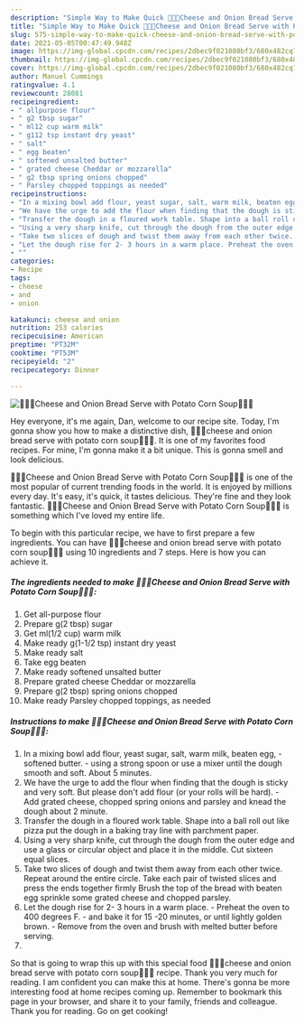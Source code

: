 ```yaml
---
description: "Simple Way to Make Quick 🧀🌿🍞Cheese and Onion Bread Serve with Potato Corn Soup🍞🌿🧀"
title: "Simple Way to Make Quick 🧀🌿🍞Cheese and Onion Bread Serve with Potato Corn Soup🍞🌿🧀"
slug: 575-simple-way-to-make-quick-cheese-and-onion-bread-serve-with-potato-corn-soup
date: 2021-05-05T00:47:49.948Z
image: https://img-global.cpcdn.com/recipes/2dbec9f021080bf3/680x482cq70/cheese-and-onion-bread-serve-with-potato-corn-soup-recipe-main-photo.jpg
thumbnail: https://img-global.cpcdn.com/recipes/2dbec9f021080bf3/680x482cq70/cheese-and-onion-bread-serve-with-potato-corn-soup-recipe-main-photo.jpg
cover: https://img-global.cpcdn.com/recipes/2dbec9f021080bf3/680x482cq70/cheese-and-onion-bread-serve-with-potato-corn-soup-recipe-main-photo.jpg
author: Manuel Cummings
ratingvalue: 4.1
reviewcount: 28081
recipeingredient:
- " allpurpose flour"
- " g2 tbsp sugar"
- " ml12 cup warm milk"
- " g112 tsp instant dry yeast"
- " salt"
- " egg beaten"
- " softened unsalted butter"
- " grated cheese Cheddar or mozzarella"
- " g2 tbsp spring onions chopped"
- " Parsley chopped toppings as needed"
recipeinstructions:
- "In a mixing bowl add flour, yeast sugar, salt, warm milk, beaten egg,  softened butter. using a strong spoon or use a mixer until the dough smooth and soft. About 5 minutes."
- "We have the urge to add the flour when finding that the dough is sticky and very soft. But please don&#39;t add flour (or your rolls will be hard). Add grated cheese, chopped spring onions and parsley and knead the dough about 2 minute."
- "Transfer the dough in a floured work table. Shape into a ball roll out like pizza put the dough in a baking tray line with parchment paper."
- "Using a very sharp knife, cut through the dough from the outer edge and use a glass or circular object and place it in the middle. Cut sixteen equal slices."
- "Take two slices of dough and twist them away from each other twice. Repeat around the entire circle. Take each pair of twisted slices and press the ends together firmly Brush the top of the bread with beaten egg sprinkle some grated cheese and chopped parsley."
- "Let the dough rise for 2- 3 hours in a warm place. Preheat the oven to 400 degrees F. and bake it for 15 -20 minutes, or until lightly golden brown. Remove from the oven and brush with melted butter before serving."
- ""
categories:
- Recipe
tags:
- cheese
- and
- onion

katakunci: cheese and onion 
nutrition: 253 calories
recipecuisine: American
preptime: "PT32M"
cooktime: "PT53M"
recipeyield: "2"
recipecategory: Dinner

---
```



![🧀🌿🍞Cheese and Onion Bread Serve with Potato Corn Soup🍞🌿🧀](https://img-global.cpcdn.com/recipes/2dbec9f021080bf3/680x482cq70/cheese-and-onion-bread-serve-with-potato-corn-soup-recipe-main-photo.jpg)

Hey everyone, it's me again, Dan, welcome to our recipe site. Today, I'm gonna show you how to make a distinctive dish, 🧀🌿🍞cheese and onion bread serve with potato corn soup🍞🌿🧀. It is one of my favorites food recipes. For mine, I'm gonna make it a bit unique. This is gonna smell and look delicious.

🧀🌿🍞Cheese and Onion Bread Serve with Potato Corn Soup🍞🌿🧀 is one of the most popular of current trending foods in the world. It is enjoyed by millions every day. It's easy, it's quick, it tastes delicious. They're fine and they look fantastic. 🧀🌿🍞Cheese and Onion Bread Serve with Potato Corn Soup🍞🌿🧀 is something which I've loved my entire life.




To begin with this particular recipe, we have to first prepare a few ingredients. You can have 🧀🌿🍞cheese and onion bread serve with potato corn soup🍞🌿🧀 using 10 ingredients and 7 steps. Here is how you can achieve it.

<!--inarticleads1-->

##### The ingredients needed to make 🧀🌿🍞Cheese and Onion Bread Serve with Potato Corn Soup🍞🌿🧀:

1. Get  all-purpose flour
1. Prepare  g(2 tbsp) sugar
1. Get  ml(1/2 cup) warm milk
1. Make ready  g(1-1/2 tsp) instant dry yeast
1. Make ready  salt
1. Take  egg beaten
1. Make ready  softened unsalted butter
1. Prepare  grated cheese Cheddar or mozzarella
1. Prepare  g(2 tbsp) spring onions chopped
1. Make ready  Parsley chopped toppings, as needed




<!--inarticleads2-->

##### Instructions to make 🧀🌿🍞Cheese and Onion Bread Serve with Potato Corn Soup🍞🌿🧀:

1. In a mixing bowl add flour, yeast sugar, salt, warm milk, beaten egg,  - softened butter. - using a strong spoon or use a mixer until the dough smooth and soft. About 5 minutes.
1. We have the urge to add the flour when finding that the dough is sticky and very soft. But please don&#39;t add flour (or your rolls will be hard). - Add grated cheese, chopped spring onions and parsley and knead the dough about 2 minute.
1. Transfer the dough in a floured work table. Shape into a ball roll out like pizza put the dough in a baking tray line with parchment paper.
1. Using a very sharp knife, cut through the dough from the outer edge and use a glass or circular object and place it in the middle. Cut sixteen equal slices.
1. Take two slices of dough and twist them away from each other twice. Repeat around the entire circle. Take each pair of twisted slices and press the ends together firmly Brush the top of the bread with beaten egg sprinkle some grated cheese and chopped parsley.
1. Let the dough rise for 2- 3 hours in a warm place. - Preheat the oven to 400 degrees F. - and bake it for 15 -20 minutes, or until lightly golden brown. - Remove from the oven and brush with melted butter before serving.
1. 




So that is going to wrap this up with this special food 🧀🌿🍞cheese and onion bread serve with potato corn soup🍞🌿🧀 recipe. Thank you very much for reading. I am confident you can make this at home. There's gonna be more interesting food at home recipes coming up. Remember to bookmark this page in your browser, and share it to your family, friends and colleague. Thank you for reading. Go on get cooking!
